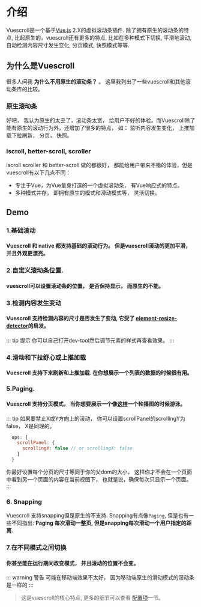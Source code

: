 # 介绍

Vuescroll是一个基于[Vue.js](https://github.com/vuejs/vue) 2.X的虚拟滚动条插件. 除了拥有原生的滚动条的特点, 比起原生的，vuescroll还有更多的特点, 比如在多种模式下切换, 平滑地滚动, 自动检测内容尺寸发生变化, 分页模式, 快照模式等等.

## 为什么是Vuescroll
很多人问我  **为什么不用原生的滚动条？** 。 这里我列出了一些vuescroll和其他滚动条库的比较。
### 原生滚动条
好吧， 我认为原生的太丑了，滚动条太宽， 给用户不好的体验。而Vuescroll除了能有原生的滚动行为外，还增加了很多的特点， 如： 监听内容发生变化， 上推加载下拉刷新， 分页， 快照。 
### iscroll, better-scroll, scroller
iscroll scroller 和 better-scroll 做的都很好， 都能给用户带来不错的体验，但是vuescroll有以下几点不同：
* 专注于Vue，为Vue量身打造的一个虚拟滚动条， 有Vue响应式的特点。
* 多种模式并存， 即拥有原生的模式和滑动模式等， 灵活切换。
## Demo
### 1.基础滚动
#### Vuescroll 和 native 都支持基础的滚动行为。 但是vuescroll滚动的更加平滑，并且外观更漂亮。

<ClientOnly>
<Guide-Inroduction-OrdinaryScroll />
</ClientOnly>

### 2.自定义滚动条位置.

#### vuescroll可以设置滚动条的位置， 是否保持显示， 而原生的不能。

<ClientOnly>
<Guide-Inroduction-SetPositionAndKeepShow />
</ClientOnly>

### 3.检测内容发生变动
#### Vuescroll 支持检测内容的尺寸是否发生了变动, 它受了 [element-resize-detector](https://github.com/wnr/element-resize-detector)的启发。
::: tip 提示
    你可以自己打开dev-tool然后调节元素的样式再查看效果。
:::
<ClientOnly>
<Guide-Inroduction-DetectSizeChange />
</ClientOnly>

### 4.滑动和下拉舒心或上推加载
#### Vuescroll 支持下来刷新和上推加载. 在你想展示一个列表的数据的时候很有用。

<ClientOnly>
<Guide-Inroduction-PullRefreshOrPushLoad />
</ClientOnly>

### 5.Paging.
#### Vuescroll 支持分页模式， 当你想要展示一个像[这样](http://element-cn.eleme.io/#/zh-CN/component/carousel)一个轮播图的时候游泳。

<ClientOnly>
<Guide-Inroduction-Paging />
</ClientOnly>

::: tip
如果要禁止X或Y方向上的滚动， 你可以设置scrollPanel的scrollingY为false， X是同理的。
```javascript
  ops: {
    scrollPanel: {
      scrollingY: false // or scrollingX: false
    }
  }
```
你最好设置每个分页的尺寸等同于你的父dom的大小， 这样你才不会在一个页面中看到另一个页面的内容在当前视图下， 也就是说，确保每次只显示一个页面。
:::

### 6. Snapping
Vuescroll 支持snapping但是原生的不支持. Snapping有点像`Paging`, 但是也有一些不同指出: **Paging 每次滑动一整页, 但是snapping每次滑动一个用户指定的距离**. 

<ClientOnly>
<Guide-Inroduction-Snapping />
</ClientOnly>

### 7.在不同模式之间切换
#### 你甚至能在运行期间改变模式， 并且滚动的位置不会变。
<ClientOnly>
<Guide-Inroduction-SwitchMode />
</ClientOnly>

::: warning 警告
  可能在移动端效果不太好， 因为移动端原生的滑动模式的滚动条是一样的
:::

> 这是vuescroll的核心特点, 更多的细节可以查看 [配置项](Configuration.html)一节。

